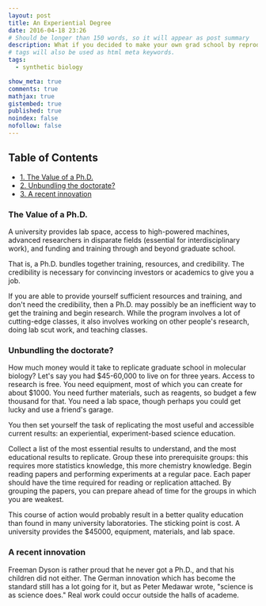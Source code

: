 ```yaml
---
layout: post
title: An Experiential Degree
date: 2016-04-18 23:26
# Should be longer than 150 words, so it will appear as post summary
description: What if you decided to make your own grad school by reproducing the best results in the field?
# tags will also be used as html meta keywords.
tags:
  - synthetic biology

show_meta: true
comments: true
mathjax: true
gistembed: true
published: true
noindex: false
nofollow: false
---
```


<div id="table-of-contents">
<h2>Table of Contents</h2>
<div id="text-table-of-contents">
<ul>
<li><a href="#orgheadline1">1. The Value of a Ph.D.</a></li>
<li><a href="#orgheadline2">2. Unbundling the doctorate?</a></li>
<li><a href="#orgheadline3">3. A recent innovation</a></li>
</ul>
</div>
</div>

### The Value of a Ph.D.

A university provides lab space, access to high-powered machines, advanced 
researchers in disparate fields (essential for interdisciplinary work), and funding
and training through and beyond graduate school.

That is, a Ph.D. bundles together training, resources, and credibility. The credibility is necessary
for convincing investors or academics to give you a job.

If you are able to provide yourself sufficient resources and training, and don't need
the credibility, then a Ph.D. may possibly be an inefficient way to get the training and 
begin research. While the program involves a lot of cutting-edge classes, it also involves 
working on other people's research, doing lab scut work, and teaching classes.

### Unbundling the doctorate?

How much money would it take to replicate graduate school in molecular biology?
Let's say you had $\$$45-60,000 to live on for three years. Access to research is free.
You need equipment, most of which you can create for about \$1000.
You need further materials, such as reagents, so budget a few thousand for that.
You need a lab space, though perhaps you could get lucky and use a friend's garage.

You then set yourself the task of replicating the most useful and accessible current 
results: an experiential, experiment-based science education.

Collect a list of the most essential results to understand, and the most educational results
to replicate. Group these into prerequisite groups: this requires more statistics knowledge,
this more chemistry knowledge. Begin reading papers and performing experiments at a regular
pace. Each paper should have the time required for reading or replication attached.
By grouping the papers, you can prepare ahead of time for the groups in which you are weakest.

This course of action would probably result in a better quality education than found
in many university laboratories. The sticking point is cost. A university provides the
\$45000, equipment, materials, and lab space.

### A recent innovation

Freeman Dyson is rather proud that he never got a Ph.D., and that his children did not
either. The German innovation which has become the standard still has a lot going for it,
but as Peter Medawar wrote, "science is as science does." Real work could occur outside the halls of academe.
